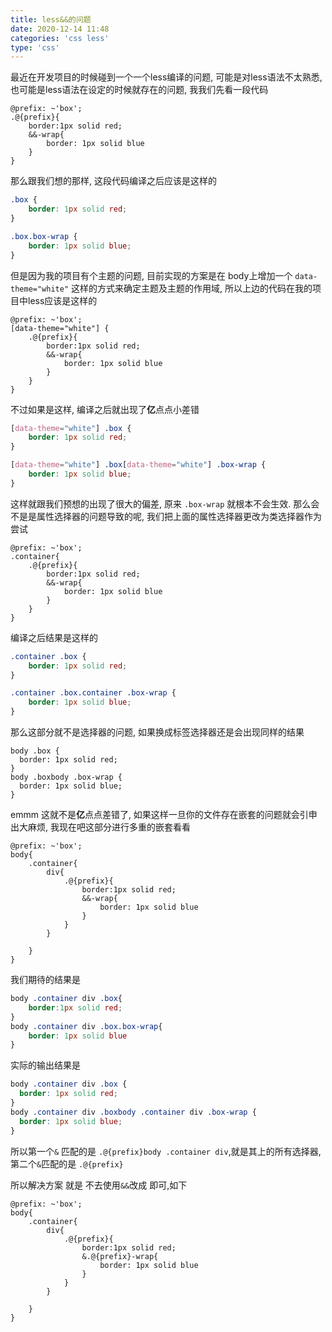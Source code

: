 ```yaml
---
title: less&&的问题
date: 2020-12-14 11:48
categories: 'css less'
type: 'css'
---
```

最近在开发项目的时候碰到一个一个less编译的问题, 可能是对less语法不太熟悉, 也可能是less语法在设定的时候就存在的问题, 我我们先看一段代码

``` less
@prefix: ~'box';
.@{prefix}{
    border:1px solid red;
    &&-wrap{
        border: 1px solid blue
    }
}
```

那么跟我们想的那样, 这段代码编译之后应该是这样的

``` css
.box {
    border: 1px solid red;
}

.box.box-wrap {
    border: 1px solid blue;
}
```

但是因为我的项目有个主题的问题, 目前实现的方案是在 body上增加一个 `data-theme="white"` 这样的方式来确定主题及主题的作用域, 所以上边的代码在我的项目中less应该是这样的

``` less
@prefix: ~'box';
[data-theme="white"] {
    .@{prefix}{
        border:1px solid red;
        &&-wrap{
            border: 1px solid blue
        }
    }
}
```

不过如果是这样, 编译之后就出现了**亿**点点小差错

``` css
[data-theme="white"] .box {
    border: 1px solid red;
}

[data-theme="white"] .box[data-theme="white"] .box-wrap {
    border: 1px solid blue;
}
```

这样就跟我们预想的出现了很大的偏差, 原来 `.box-wrap` 就根本不会生效. 那么会不是是属性选择器的问题导致的呢, 我们把上面的属性选择器更改为类选择器作为尝试

``` less
@prefix: ~'box';
.container{
    .@{prefix}{
        border:1px solid red;
        &&-wrap{
            border: 1px solid blue
        }
    }
}
```

编译之后结果是这样的

``` css
.container .box {
    border: 1px solid red;
}

.container .box.container .box-wrap {
    border: 1px solid blue;
}
```

那么这部分就不是选择器的问题, 如果换成标签选择器还是会出现同样的结果

``` less
body .box {
  border: 1px solid red;
}
body .boxbody .box-wrap {
  border: 1px solid blue;
}

```

emmm 这就不是**亿**点点差错了, 如果这样一旦你的文件存在嵌套的问题就会引申出大麻烦, 我现在吧这部分进行多重的嵌套看看

``` less
@prefix: ~'box';
body{
    .container{
        div{
            .@{prefix}{
                border:1px solid red;
                &&-wrap{
                    border: 1px solid blue
                }
            }
        }

    }
}

```
我们期待的结果是 
```css
body .container div .box{
    border:1px solid red;
}
body .container div .box.box-wrap{
    border: 1px solid blue
}
```
实际的输出结果是

```css
body .container div .box {
  border: 1px solid red;
}
body .container div .boxbody .container div .box-wrap {
  border: 1px solid blue;
}

```

所以第一个`&` 匹配的是 `.@{prefix}body .container div`,就是其上的所有选择器,第二个`&`匹配的是 `.@{prefix}`

所以解决方案 就是 不去使用`&&`改成 即可,如下
```less
@prefix: ~'box';
body{
    .container{
        div{
            .@{prefix}{
                border:1px solid red;
                &.@{prefix}-wrap{
                    border: 1px solid blue
                }
            }
        }

    }
}
```